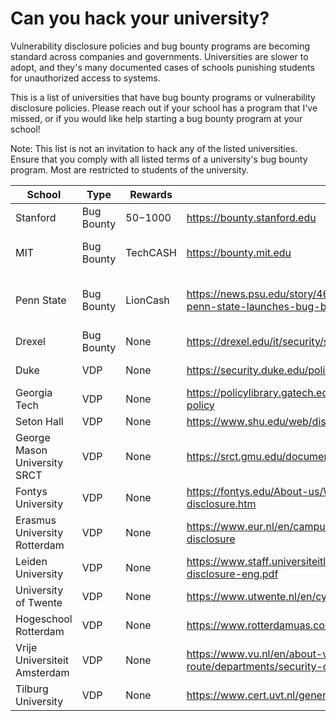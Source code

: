 # Can you hack your university?

Vulnerability disclosure policies and bug bounty programs are becoming standard across companies and governments. Universities are slower to adopt, and they's many documented cases of schools punishing students for unauthorized access to systems.

This is a list of universities that have bug bounty programs or vulnerability disclosure policies. Please reach out if your school has a program that I've missed, or if you would like help starting a bug bounty program at your school!

Note: This list is not an invitation to hack any of the listed universities. Ensure that you comply with all listed terms of a university's bug bounty program. Most are restricted to students of the university.

| School                       | Type       | Rewards   | Link                                                                                                                                | Notes                                    |
|------------------------------|------------|-----------|-------------------------------------------------------------------------------------------------------------------------------------|------------------------------------------|
| Stanford                     | Bug Bounty | $50-$1000 | https://bounty.stanford.edu                                                                                                         |                                          |
| MIT                          | Bug Bounty | TechCASH  | https://bounty.mit.edu                                                                                                              | May no longer be active                  |
| Penn State                   | Bug Bounty | LionCash  | https://news.psu.edu/story/468788/2017/05/18/academics/blue-and-white-hats-penn-state-launches-bug-bounty-program                   | Invitation only, may no longer be active |
| Drexel                       | Bug Bounty | None      | https://drexel.edu/it/security/services-processes/bug-bounty/                                                                       |                                          |
| Duke                         | VDP        | None      | https://security.duke.edu/policies/responsible-disclosure                                                                           | Permission required                      |
| Georgia Tech                 | VDP        | None      | https://policylibrary.gatech.edu/information-technology/responsible-disclosure-policy                                               | Permission required                      |
| Seton Hall                   | VDP        | None      | https://www.shu.edu/web/disclosure-guidelines.cfm                                                                                   |                                          |
| George Mason University SRCT | VDP        | None      | https://srct.gmu.edu/documents/usage_policy/                                                                                        | Only certain projects                    |
| Fontys University            | VDP        | None      | https://fontys.edu/About-us/Who-we-are/Rules-regulations/Responsible-disclosure.htm                                                 |                                          |
| Erasmus University Rotterdam | VDP        | None      | https://www.eur.nl/en/campus/security-safety/information-security/responsible-disclosure                                            |                                          |
| Leiden University            | VDP        | None      | https://www.staff.universiteitleiden.nl/binaries/content/assets/ul2staff/ict/responsible-disclosure-eng.pdf                         |                                          |
| University of Twente         | VDP        | None      | https://www.utwente.nl/en/cyber-safety/responsible/                                                                                 |                                          |
| Hogeschool Rotterdam         | VDP        | None      | https://www.rotterdamuas.com/footer/security/                                                                                       |                                          |
| Vrije Universiteit Amsterdam | VDP        | None      | https://www.vu.nl/en/about-vu-amsterdam/contact-info-and-route/departments/security-operations-control-center/disclosure/index.aspx |                                          |
| Tilburg University           | VDP        | None      | https://www.cert.uvt.nl/general/responsibledisclosure                                                                               |                                          |
